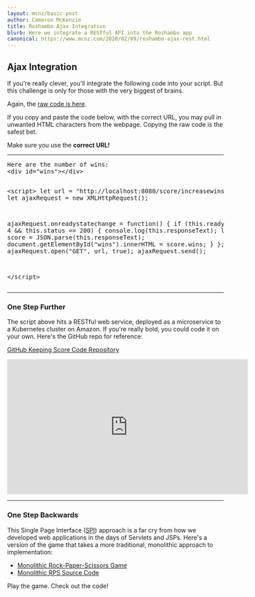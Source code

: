 ```yaml
---
layout: mcnz/basic-post
author: Cameron McKenzie
title: Roshambo Ajax Integration
blurb: Here we integrate a RESTful API into the Roshambo app
canonical: https://www.mcnz.com/2020/02/09/roshambo-ajax-rest.html
---
```


## Ajax Integration

If you're really clever, you'll integrate the following code into your script. But this challenge is only for those with the very biggest of brains.

Again, the [raw code is here](https://raw.githubusercontent.com/cameronmcnz/cameronmcnz/main/ajax-javascript.txt).


If you copy and paste the code below, with the correct URL, you may pull in unwanted HTML characters from the webpage. Copying the raw code is the safest bet.

Make sure you use the <b>correct URL!</b>

<hr/>
<pre>Here are the number of wins:
&lt;div id="wins"&gt;&lt;/div&gt;


&lt;script&gt;
let url = "http://localhost:8080/score/increasewins";
let ajaxRequest = new XMLHttpRequest();

ajaxRequest.onreadystatechange = function() {
    if (this.readyState == 4 &amp;&amp; this.status == 200) {
		console.log(this.responseText);
        let score = JSON.parse(this.responseText);
        document.getElementById("wins").innerHTML = score.wins;
    }
};
ajaxRequest.open("GET", url, true);
ajaxRequest.send();

&lt;/script&gt;</pre>

<hr/>

<h3>One Step Further</h3>

The script above hits a RESTful web service, deployed as a microservice to a Kubernetes cluster on Amazon. If you're really bold, you could code it on your own. Here's the GitHub repo for reference:

<a href="https://github.com/cameronmcnz/spring-boot-examples/tree/master/simple-spring-rest-keeping-score/src/main/java/com/mcnz/rps/rest">GitHub Keeping Score Code Repository</a>

<iframe width="560" height="315" src="https://www.youtube.com/embed/PSnGYWAVfJ0" frameborder="0" allow="accelerometer; autoplay; clipboard-write; encrypted-media; gyroscope; picture-in-picture" allowfullscreen></iframe>

<hr/>

<h3>One Step Backwards</h3>

This Single Page Interface (<a href="https://www.mcnz.com/course/rock-paper-scissors-unscrambled.html">SPI</a>) approach is a far cry from how we developed web applications in the days of Servlets and JSPs. Here's a version of the game that takes a more traditional, monolithic approach to implementation:

* <a href="http://rps-env.eba-uwjfetjg.us-east-1.elasticbeanstalk.com/index.jsp">Monolithic Rock-Paper-Scissors Game</a>
* <a href="https://github.com/cameronmcnz/rock-paper-scissors/tree/monolith/src/com/mcnz/rps/moai">Monolithic RPS Source Code</a>


Play the game. Check out the code!
